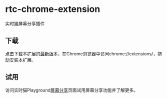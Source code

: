 # rtc-chrome-extension

实时猫屏幕分享插件

## 下载

点击下载本扩展的[最新版本](https://github.com/RTCat/rtc-chrome-extension/releases)，在Chrome浏览器中访问chrome://extensions/，拖动安装本扩展。

## 试用

访问实时猫Playground[屏幕分享](https://shishimao.com/playground/screen-sharing)页面试用屏幕分享功能并了解更多。
